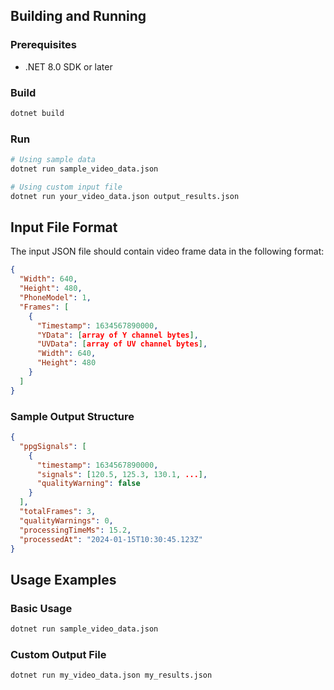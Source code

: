 ## Building and Running

### Prerequisites
- .NET 8.0 SDK or later

### Build
```bash
dotnet build
```

### Run
```bash
# Using sample data
dotnet run sample_video_data.json

# Using custom input file
dotnet run your_video_data.json output_results.json
```

## Input File Format

The input JSON file should contain video frame data in the following format:

```json
{
  "Width": 640,
  "Height": 480,
  "PhoneModel": 1,
  "Frames": [
    {
      "Timestamp": 1634567890000,
      "YData": [array of Y channel bytes],
      "UVData": [array of UV channel bytes],
      "Width": 640,
      "Height": 480
    }
  ]
}
```

### Sample Output Structure

```json
{
  "ppgSignals": [
    {
      "timestamp": 1634567890000,
      "signals": [120.5, 125.3, 130.1, ...],
      "qualityWarning": false
    }
  ],
  "totalFrames": 3,
  "qualityWarnings": 0,
  "processingTimeMs": 15.2,
  "processedAt": "2024-01-15T10:30:45.123Z"
}
```

## Usage Examples

### Basic Usage
```bash
dotnet run sample_video_data.json
```

### Custom Output File
```bash
dotnet run my_video_data.json my_results.json
```
